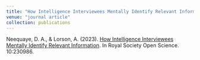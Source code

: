 ```yaml
---
title: "How Intelligence Interviewees Mentally Identify Relevant Information"
venue: "journal article"
collection: publications
---
```


Neequaye, D. A., & Lorson, A. (2023). [How Intelligence Interviewees Mentally Identify Relevant Information](https://royalsocietypublishing.org/doi/full/10.1098/rsos.230986). In Royal Society Open Science. 10:230986.
